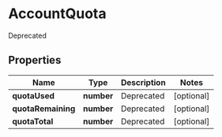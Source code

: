 
# AccountQuota

Deprecated
## Properties

Name | Type | Description | Notes
------------ | ------------- | ------------- | -------------
**quotaUsed** | **number** | Deprecated |  [optional]
**quotaRemaining** | **number** | Deprecated |  [optional]
**quotaTotal** | **number** | Deprecated |  [optional]



